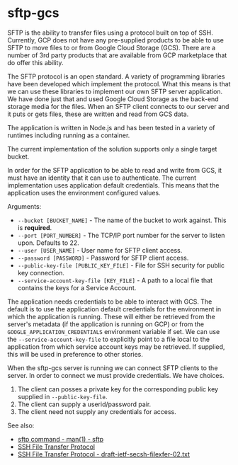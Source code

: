 # sftp-gcs

SFTP is the ability to transfer files using a protocol built on top of SSH.  Currently, GCP does not have any pre-supplied products to be able to use SFTP to move files to or from Google Cloud Storage (GCS).  There are a number of 3rd party products that are available from GCP marketplace that do offer this ability.

The SFTP protocol is an open standard.  A variety of programming libraries have been developed which implement the protocol.  What this means is that we can use these libraries to implement our own SFTP server application.  We have done just that and used Google Cloud Storage as the back-end storage media for the files.  When an SFTP client connects to our server and it puts or gets files, these are written and read from GCS data.

The application is written in Node.js and has been tested in a variety of runtimes including running as a container.

The current implementation of the solution supports only a single target bucket.

In order for the SFTP application to be able to read and write from GCS, it must have an identity that it can use to authenticate.  The current implementation uses application default credentials.  This means that the application uses the environment configured values.

Arguments:

* `--bucket [BUCKET_NAME]` - The name of the bucket to work against.  This is **required**.
* `--port [PORT_NUMBER]` - The TCP/IP port number for the server to listen upon.  Defaults to 22.
* `--user [USER_NAME]` - User name for SFTP client access.
* `--password [PASSWORD]` - Password for SFTP client access.
* `--public-key-file [PUBLIC_KEY_FILE]` - File for SSH security for public key connection.
* `--service-account-key-file [KEY_FILE]` - A path to a local file that contains the keys for a Service Account.


The application needs credentials to be able to interact with GCS.  The default is to use the application default credentials for the environment in which the application is running.  These will either be retrieved from the server's metadata (if the application is running on GCP) or from the `GOOGLE_APPLICATION_CREDENTIALS` environment variable if set.  We can use the `--service-account-key-file` to explicitly point to a file local to the application from which service account keys may be retrieved.  If supplied, this will be used in preference to other stories.

When the sftp-gcs server is running we can connect SFTP clients to the server. In order to connect we must provide credentials.  We have choices.

1. The client can posses a private key for the corresponding public key supplied in `--public-key-file`. 
2. The client can supply a userid/password pair.
3. The client need not supply any credentials for access.


See also:

* [sftp command - man(1) - sftp](https://linux.die.net/man/1/sftp)
* [SSH File Transfer Protocol](https://en.wikipedia.org/wiki/SSH_File_Transfer_Protocols)
* [SSH File Transfer Protocol - draft-ietf-secsh-filexfer-02.txt](https://tools.ietf.org/html/draft-ietf-secsh-filexfer-02)
